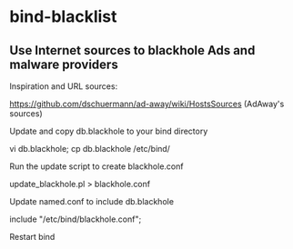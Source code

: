 bind-blacklist
==============

Use Internet sources to blackhole Ads and malware providers
-----------------------------------------------------------

Inspiration and URL sources:

  https://github.com/dschuermann/ad-away/wiki/HostsSources (AdAway's sources)


Update and copy db.blackhole to your bind directory

  vi db.blackhole; cp db.blackhole /etc/bind/

Run the update script to create blackhole.conf

  update_blackhole.pl > blackhole.conf

Update named.conf to include db.blackhole

  include "/etc/bind/blackhole.conf";

Restart bind
